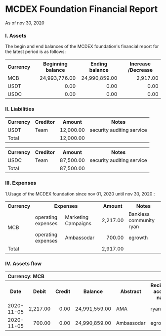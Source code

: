 # MCDEX Foundation Financial Report
As of nov 30, 2020
### I. Assets
The begin and end balances of the MCDEX foundation's financial report for the latest period is as follows:
<table>
    <tr>
        <th rowspan="1">Currency</th>
        <th>Beginning balance </th>
        <th>Ending balance</th>
        <th>Increase /Decrease</th>
    </tr>
    <tr>
        <td rowspan="1">MCB</td>
        <td align="right">24,993,776.00</td>
        <td align="right">24,990,859.00</td>
        <td align="right">2,917.00</td>
    </tr>
    <tr>
        <td rowspan="1">USDT</td>
         <td align="right">0.00</td>
        <td align="right">0.00</td>
        <td align="right">0.00</td>
    </tr>
    <tr>
        <td rowspan="1">USDC</td>
         <td align="right">0.00</td>
        <td align="right">0.00</td>
        <td align="right">0.00</td>
    </tr>
 </table>

### II. Liabilities
<table>
    <tr>
        <th rowspan="1">Currency</th>
        <th>Creditor </th>
        <th>Amount</th>
        <th>Notes </th>
    </tr>
    <tr>
        <td rowspan="1">USDT</td>
        <td>Team</td>
        <td align="right">12,000.00</td>
        <td align="right">security auditing service</td>
    </tr>
    <tr>
        <td rowspan="1">Total</td>
         <td align="right"> </td>
        <td align="right">12,000.00</td>
        <td align="right"> </td>
    </tr>
 </table>
<table>
    <tr>
        <th rowspan="1">Currency</th>
        <th>Creditor </th>
        <th>Amount</th>
        <th>Notes </th>
    </tr>
    <tr>
        <td rowspan="1">USDC</td>
        <td>Team</td>
        <td align="right">87,500.00</td>
        <td align="right">security auditing service</td>
    </tr>
    <tr>
        <td rowspan="1">Total</td>
         <td align="right"> </td>
        <td align="right">87,500.00</td>
        <td align="right"> </td>
    </tr>
 </table>

### III. Expenses 
1.Usage of the MCDEX foundation  since nov 01, 2020 until nov 30, 2020 :
<table>
    <tr>
        <th rowspan="1">Currency</th>
        <th colspan="2">Expenses </th>
        <th>Amount</th>
        <th>Notes</th>
    </tr>
    <tr>
        <td rowspan="2">MCB</td>
        <td>operating expenses</td>
        <td>Marketing Campaigns</td>
        <td align="right">2,217.00</td>
        <td>Bankless community ryan</td>
    </tr>
    <tr>
        <td>operating expenses</td>
        <td>Ambassodar </td>
        <td align="right">700.00</td>
        <td> egrowth </td>
    </tr>
    <tr>
        <td rowspan="1">Total</td>
        <td>  </td>
        <td>  </td>
        <td align="right">2,917.00</td>
        <td>  </td>
    </tr>
 </table>

### IV. Assets flow
<table>
    <tr>
        <th colspan="7" align="left">Currency: MCB</th>
    </tr> 
    <tr>
        <th rowspan="1">Date</th>
        <th>Debit </th>
        <th>Credit </th>
        <th>Balance</th>
        <th>Abstract</th>
        <th>Reciprocal account name </th>
        <th>Transaction Hash</th>
    </tr>
    <tr>
        <td rowspan="1">2020-11-05</td>
        <td align="right">2,217.00</td>
        <td align="right">0.00</td>
        <td align="right">24,991,559.00</td>
        <td> AMA </td>
        <td> ryan </td>
        <td> <a href="https://etherscan.io/address/tx/0x9a0dd6fb92a58b39c5cf838db1bbdacaeccc8a706934420bedbbc8e752f1013d">0x9a0d******013d</a>
        <br/>
        <a href="https://etherscan.io/address/tx/0x0c3dc8e84cacafef749f4472d04a4a13ffe43411048c770da46c08b3ee81825f">0x0c3d******825f</a>
    </tr>
    <tr>
        <td rowspan="1">2020-11-05</td>
        <td align="right">700.00</td>
        <td align="right">0.00</td>
        <td align="right">24,990,859.00</td>
        <td> Ambassodar  </td>
        <td> egrowth  </td>
        <td> <a href="https://etherscan.io/address/tx/0x9a0dd6fb92a58b39c5cf838db1bbdacaeccc8a706934420bedbbc8e752f1013d">0x9a0d******013d</a>
        <br/>
        <a href="https://etherscan.io/address/tx/0x0c3dc8e84cacafef749f4472d04a4a13ffe43411048c770da46c08b3ee81825f">0x0c3d******825f</a>
    </tr>
    </table>
